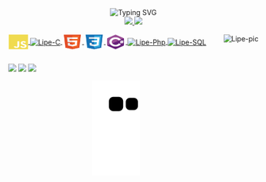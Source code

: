 
<div align="center">
  <img src="https://readme-typing-svg.demolab.com?font=Gloria+Hallelujah&weight=700&size=25&duration=1000&pause=1000&color=ff6f9c&center=true&vCenter=true&width=700&height=60&lines=+Prazer, meu+nome+é+Felipe Ziviani!+;Seja+bem-vindo+ao+meu+github+ᨒ; " alt="Typing SVG" />
</div>

<div align="center">
  <a href="https://github.com/felipeziviani">
  <img width="50%" src="https://github-readme-stats.vercel.app/api?username=felipeziviani&show_icons=true&theme=dracula&include_all_commits=true&count_private=true"/>
  <img width="38%" src="https://github-readme-stats.vercel.app/api/top-langs/?username=felipeziviani&layout=compact&langs_count=7&theme=dracula"/>
</div>
  
  <div style="display: inline_block"><br>
  <img align="center" alt="Lipe-Js" height="30" width="40" src="https://raw.githubusercontent.com/devicons/devicon/master/icons/javascript/javascript-plain.svg">
   <img align="center" alt="Lipe-C" height="30" width="40" src="https://cdn.jsdelivr.net/gh/devicons/devicon/icons/c/c-original.svg">
  <img align="center" alt="Lipe-HTML" height="30" width="40" src="https://raw.githubusercontent.com/devicons/devicon/master/icons/html5/html5-original.svg">
  <img align="center" alt="Lipe-CSS" height="30" width="40" src="https://raw.githubusercontent.com/devicons/devicon/master/icons/css3/css3-original.svg">
  <img align="center" alt="Lipe-Csharp" height="30" width="40" src="https://raw.githubusercontent.com/devicons/devicon/master/icons/csharp/csharp-original.svg">
    <img align="center" alt="Lipe-Php" height="30" width="40" src="https://cdn.jsdelivr.net/gh/devicons/devicon/icons/php/php-original.svg">
    <img align="center" alt="Lipe-SQL" height="30" width="40" src="https://cdn.jsdelivr.net/gh/devicons/devicon/icons/mysql/mysql-original-wordmark.svg">
      <img align="right" alt="Lipe-pic" height="150" src="https://media.discordapp.net/attachments/852961213200728106/1006349946670301214/Picsart_22-08-08_20-18-52-283.jpg">
</div>
  
  ##
  
<div> 
  <a href="https://www.instagram.com/felipeziviani" target="_blank"><img src="https://img.shields.io/badge/-Instagram-%23E4405F?style=for-the-badge&logo=instagram&logoColor=white" target="_blank"></a>
  <a href = "mailto:felipezivianilima@gmail.com"><img src="https://img.shields.io/badge/-Gmail-%23333?style=for-the-badge&logo=gmail&logoColor=white" target="_blank"></a>
  <a href="https://www.linkedin.com/in/felipe-ziviani-95aab5218" target="_blank"><img src="https://img.shields.io/badge/-LinkedIn-%230077B5?style=for-the-badge&logo=linkedin&logoColor=white" target="_blank"></a> 
</div>

<div align="center">
  
  ![Snake animation](https://github.com/felipeziviani/felipeziviani/blob/output/github-contribution-grid-snake.svg)
  
</div>
